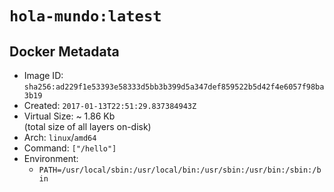 # `hola-mundo:latest`

## Docker Metadata

- Image ID: `sha256:ad229f1e53393e58333d5bb3b399d5a347def859522b5d42f4e6057f98ba3b19`
- Created: `2017-01-13T22:51:29.837384943Z`
- Virtual Size: ~ 1.86 Kb  
  (total size of all layers on-disk)
- Arch: `linux`/`amd64`
- Command: `["/hello"]`
- Environment:
  - `PATH=/usr/local/sbin:/usr/local/bin:/usr/sbin:/usr/bin:/sbin:/bin`
